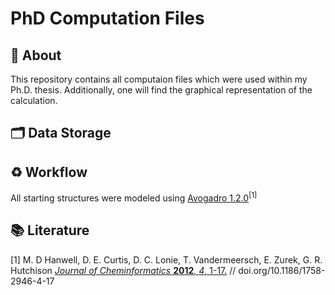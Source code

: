 # PhD Computation Files

## :dart: About
This repository contains all computaion files which were used within my Ph.D. thesis. Additionally, one will find the graphical representation of the calculation.

## :card_index_dividers: Data Storage

## :recycle: Workflow
All starting structures were modeled using [Avogadro 1.2.0](https://avogadro.cc/)<sup>[1]</sup>


## :books: Literature
[1] M. D Hanwell, D. E. Curtis, D. C. Lonie, T. Vandermeersch, E. Zurek, G. R. Hutchison [*Journal of Cheminformatics* **2012**, *4*, 1-17.](https://doi.org/10.1186/1758-2946-4-17)  // doi.org/10.1186/1758-2946-4-17